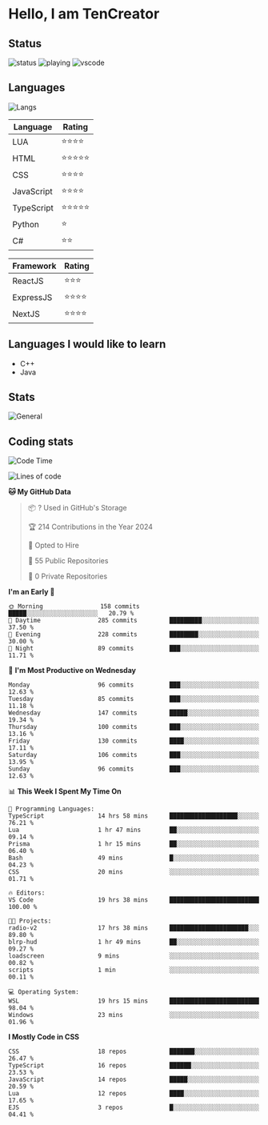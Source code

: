 # Hello, I am TenCreator

## Status
![status](https://api.statusbadges.me/badge/status/518334475038359555?simple=true&style=for-the-badge)
![playing](https://api.statusbadges.me/badge/playing/518334475038359555?style=for-the-badge)
![vscode](https://api.statusbadges.me/badge/vscode/518334475038359555?style=for-the-badge)

## Languages
![Langs](https://github-readme-stats.vercel.app/api/top-langs/?username=tencreator&layout=compact&theme=radical)


|Language|Rating|
|--------|------|
|LUA|⭐️⭐️⭐️⭐️|
|HTML|⭐️⭐️⭐️⭐️⭐️|
|CSS|⭐️⭐️⭐️⭐️|
|JavaScript|⭐️⭐️⭐️⭐️|
|TypeScript|⭐️⭐️⭐️⭐️⭐️|
|Python|⭐️|
|C#|⭐️⭐️ |

|Framework|Rating|
|--------|------|
|ReactJS|⭐️⭐️⭐|
|ExpressJS|⭐️⭐️⭐️⭐️|
|NextJS|⭐️⭐️⭐⭐️|

## Languages I would like to learn
- C++
- Java

## Stats
![General](https://github-readme-stats.vercel.app/api?username=tencreator&show_icons=true&theme=radical)

## Coding stats

<!--START_SECTION:waka-->
![Code Time](http://img.shields.io/badge/Code%20Time-233%20hrs%2042%20mins-blue)

![Lines of code](https://img.shields.io/badge/From%20Hello%20World%20I%27ve%20Written-1.3%20million%20lines%20of%20code-blue)

**🐱 My GitHub Data** 

> 📦 ? Used in GitHub's Storage 
 > 
> 🏆 214 Contributions in the Year 2024
 > 
> 💼 Opted to Hire
 > 
> 📜 55 Public Repositories 
 > 
> 🔑 0 Private Repositories 
 > 
**I'm an Early 🐤** 

```text
🌞 Morning                158 commits         █████░░░░░░░░░░░░░░░░░░░░   20.79 % 
🌆 Daytime                285 commits         █████████░░░░░░░░░░░░░░░░   37.50 % 
🌃 Evening                228 commits         ████████░░░░░░░░░░░░░░░░░   30.00 % 
🌙 Night                  89 commits          ███░░░░░░░░░░░░░░░░░░░░░░   11.71 % 
```
📅 **I'm Most Productive on Wednesday** 

```text
Monday                   96 commits          ███░░░░░░░░░░░░░░░░░░░░░░   12.63 % 
Tuesday                  85 commits          ███░░░░░░░░░░░░░░░░░░░░░░   11.18 % 
Wednesday                147 commits         █████░░░░░░░░░░░░░░░░░░░░   19.34 % 
Thursday                 100 commits         ███░░░░░░░░░░░░░░░░░░░░░░   13.16 % 
Friday                   130 commits         ████░░░░░░░░░░░░░░░░░░░░░   17.11 % 
Saturday                 106 commits         ███░░░░░░░░░░░░░░░░░░░░░░   13.95 % 
Sunday                   96 commits          ███░░░░░░░░░░░░░░░░░░░░░░   12.63 % 
```


📊 **This Week I Spent My Time On** 

```text
💬 Programming Languages: 
TypeScript               14 hrs 58 mins      ███████████████████░░░░░░   76.21 % 
Lua                      1 hr 47 mins        ██░░░░░░░░░░░░░░░░░░░░░░░   09.14 % 
Prisma                   1 hr 15 mins        ██░░░░░░░░░░░░░░░░░░░░░░░   06.40 % 
Bash                     49 mins             █░░░░░░░░░░░░░░░░░░░░░░░░   04.23 % 
CSS                      20 mins             ░░░░░░░░░░░░░░░░░░░░░░░░░   01.71 % 

🔥 Editors: 
VS Code                  19 hrs 38 mins      █████████████████████████   100.00 % 

🐱‍💻 Projects: 
radio-v2                 17 hrs 38 mins      ██████████████████████░░░   89.80 % 
blrp-hud                 1 hr 49 mins        ██░░░░░░░░░░░░░░░░░░░░░░░   09.27 % 
loadscreen               9 mins              ░░░░░░░░░░░░░░░░░░░░░░░░░   00.82 % 
scripts                  1 min               ░░░░░░░░░░░░░░░░░░░░░░░░░   00.11 % 

💻 Operating System: 
WSL                      19 hrs 15 mins      █████████████████████████   98.04 % 
Windows                  23 mins             ░░░░░░░░░░░░░░░░░░░░░░░░░   01.96 % 
```

**I Mostly Code in CSS** 

```text
CSS                      18 repos            ███████░░░░░░░░░░░░░░░░░░   26.47 % 
TypeScript               16 repos            ██████░░░░░░░░░░░░░░░░░░░   23.53 % 
JavaScript               14 repos            █████░░░░░░░░░░░░░░░░░░░░   20.59 % 
Lua                      12 repos            ████░░░░░░░░░░░░░░░░░░░░░   17.65 % 
EJS                      3 repos             █░░░░░░░░░░░░░░░░░░░░░░░░   04.41 % 
```




<!--END_SECTION:waka-->

